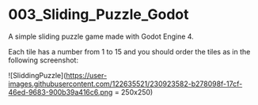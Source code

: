 # 003_Sliding_Puzzle_Godot
A simple sliding puzzle game made with Godot Engine 4.

Each tile has a number from 1 to 15 and you should order the tiles as in the following screenshot:

![SliddingPuzzle](https://user-images.githubusercontent.com/122635521/230923582-b278098f-17cf-46ed-9683-900b39a416c6.png = 250x250) 

